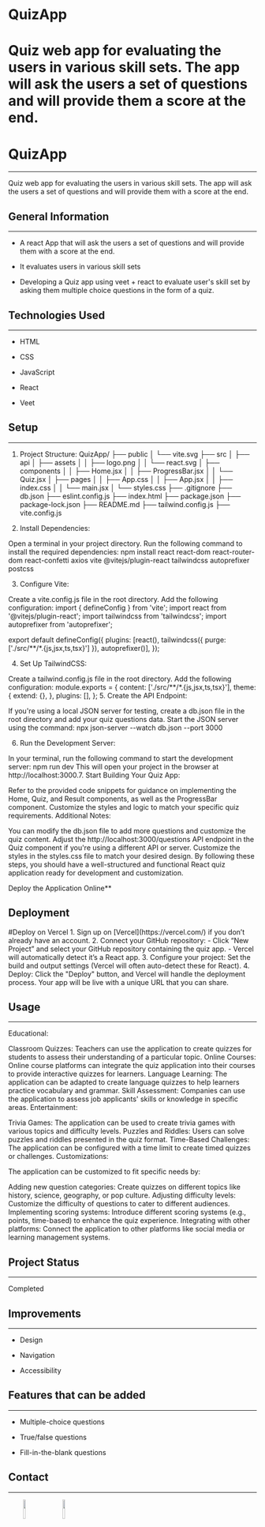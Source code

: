 
# QuizApp

Quiz web app for evaluating the users in various skill sets. The app will ask the users a set of questions and will provide them a score at the end.
=======
<h1>QuizApp</h1>
<hr><p>Quiz web app for evaluating the users in various skill sets. The app will ask the users a set of questions and will provide them with a score at the end.</p><h2>General Information</h2>
<hr><ul>
<li>A react App that will ask the users a set of
questions and will provide them with a score at the end.</li>
</ul><ul>
<li>It evaluates users in various skill sets</li>
</ul><ul>
<li>Developing a Quiz app using veet + react to evaluate user's skill set by asking them multiple choice questions in the form of a quiz.</li>
</ul><h2>Technologies Used</h2>
<hr><ul>
<li>HTML</li>
</ul><ul>
<li>CSS</li>
</ul><ul>
<li>JavaScript</li>
</ul><ul>
<li>React</li>
</ul><ul>
<li>Veet</li>
</ul><h2>Setup</h2>
<hr><ol>
<li>
<p>Project Structure:
QuizApp/
├── public
│   └── vite.svg
├── src
│   ├── api
│   ├── assets
│   │   ├── logo.png
│   │   └── react.svg
│   ├── components
│   │   ├── Home.jsx
│   │   ├── ProgressBar.jsx
│   │   └── Quiz.jsx
│   ├── pages
│   │   ├── App.css
│   │   ├── App.jsx
│   │   ├── index.css
│   │   └── main.jsx
│   └── styles.css
├── .gitignore
├── db.json
├── eslint.config.js
├── index.html
├── package.json
├── package-lock.json
├── README.md
├── tailwind.config.js
├── vite.config.js</p>
</li>
<li>
<p>Install Dependencies:</p>
</li>
</ol>
<p>Open a terminal in your project directory.
Run the following command to install the required dependencies:
npm install react react-dom react-router-dom react-confetti axios vite @vitejs/plugin-react tailwindcss autoprefixer postcss</p>
<ol start="3">
<li>Configure Vite:</li>
</ol>
<p>Create a vite.config.js file in the root directory.
Add the following configuration:
import { defineConfig } from 'vite';
import react from '@vitejs/plugin-react';
import tailwindcss from 'tailwindcss';
import autoprefixer from 'autoprefixer';</p>
<p>export default defineConfig({
plugins: [react(), tailwindcss({ purge: ['./src/**/*.{js,jsx,ts,tsx}'] }), autoprefixer()],
});</p>
<ol start="4">
<li>Set Up TailwindCSS:</li>
</ol>
<p>Create a tailwind.config.js file in the root directory.
Add the following configuration:
module.exports = {
content: ['./src/**/*.{js,jsx,ts,tsx}'],
theme: {
extend: {},
},
plugins: [],
};
5. Create the API Endpoint:</p>
<p>If you're using a local JSON server for testing, create a db.json file in the root directory and add your quiz questions data.
Start the JSON server using the command:
npx json-server --watch db.json --port 3000</p>
<ol start="6">
<li>Run the Development Server:</li>
</ol>
<p>In your terminal, run the following command to start the development server:
npm run dev
This will open your project in the browser at http://localhost:3000.7. Start Building Your Quiz App:</p>
<p>Refer to the provided code snippets for guidance on implementing the Home, Quiz, and Result components, as well as the ProgressBar component.
Customize the styles and logic to match your specific quiz requirements.
Additional Notes:</p>
<p>You can modify the db.json file to add more questions and customize the quiz content.
Adjust the http://localhost:3000/questions API endpoint in the Quiz component if you're using a different API or server.
Customize the styles in the styles.css file to match your desired design.
By following these steps, you should have a well-structured and functional React quiz application ready for development and customization.</p>
 Deploy the Application Online**


<h2>Deployment</h2>
#Deploy on Vercel
1. Sign up on [Vercel](https://vercel.com/) if you don’t already have an account.
2. Connect your GitHub repository:
   - Click “New Project” and select your GitHub repository containing the quiz app.
   - Vercel will automatically detect it’s a React app.
3. Configure your project: Set the build and output settings (Vercel will often auto-detect these for React).
4. Deploy: Click the "Deploy" button, and Vercel will handle the deployment process. Your app will be live with a unique URL that you can share.
<h2>Usage</h2>
<hr><p>Educational:</p>
<p>Classroom Quizzes: Teachers can use the application to create quizzes for students to assess their understanding of a particular topic.
Online Courses: Online course platforms can integrate the quiz application into their courses to provide interactive quizzes for learners.
Language Learning: The application can be adapted to create language quizzes to help learners practice vocabulary and grammar.
Skill Assessment: Companies can use the application to assess job applicants' skills or knowledge in specific areas.
Entertainment:</p>
<p>Trivia Games: The application can be used to create trivia games with various topics and difficulty levels.
Puzzles and Riddles: Users can solve puzzles and riddles presented in the quiz format.
Time-Based Challenges: The application can be configured with a time limit to create timed quizzes or challenges.
Customizations:</p>
<p>The application can be customized to fit specific needs by:</p>
<p>Adding new question categories: Create quizzes on different topics like history, science, geography, or pop culture.
Adjusting difficulty levels: Customize the difficulty of questions to cater to different audiences.
Implementing scoring systems: Introduce different scoring systems (e.g., points, time-based) to enhance the quiz experience.
Integrating with other platforms: Connect the application to other platforms like social media or learning management systems.</p><h2>Project Status</h2>
<hr><p>Completed</p><h2>Improvements</h2>
<hr><ul>
<li>Design</li>
</ul><ul>
<li>Navigation</li>
</ul><ul>
<li>Accessibility</li>
</ul><h2>Features that can be added</h2>
<hr><ul>
<li>Multiple-choice questions</li>
</ul><ul>
<li>True/false questions</li>
</ul><ul>
<li>Fill-in-the-blank questions</li>
</ul><h2>Contact</h2>
<hr><p><span style="margin-right: 30px;"></span><a href="https://www.linkedin.com/in/jatinsharma6969/"><img target="_blank" src="https://cdn.jsdelivr.net/gh/devicons/devicon/icons/linkedin/linkedin-original.svg" style="width: 10%;"></a><span style="margin-right: 30px;"></span><a href="https://github.com/JV-2701"><img target="_blank" src="https://cdn.jsdelivr.net/gh/devicons/devicon/icons/github/github-original.svg" style="width: 10%;"></a></p>

